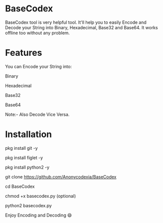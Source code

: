 # BaseCodex
BaseCodex tool is very helpful tool. It'll help you to easily Encode and Decode your String into Binary, Hexadecimal, Base32 and Base64. It works offline too without any problem.

# Features
You can Encode your String into:

Binary

Hexadecimal

Base32

Base64

Note:- Also Decode Vice Versa.

# Installation

pkg install git -y

pkg install figlet -y

pkg install python2 -y

git clone https://github.com/Anonycodexia/BaseCodex

cd BaseCodex

chmod +x basecodex.py (optional)

python2 basecodex.py

Enjoy Encoding and Decoding 😄
